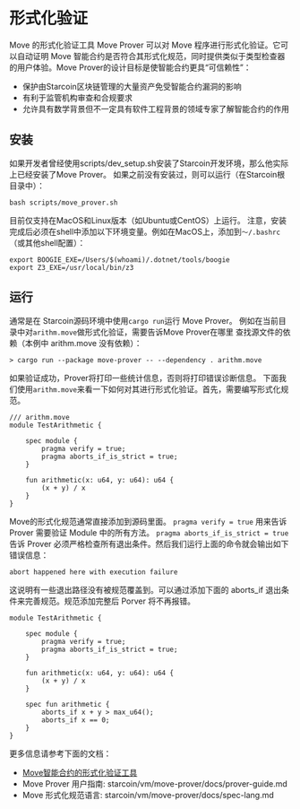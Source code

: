 
# 形式化验证


Move 的形式化验证工具 Move Prover 可以对 Move 程序进行形式化验证。它可以自动证明 Move 智能合约是否符合其形式化规范，同时提供类似于类型检查器的用户体验。Move Prover的设计目标是使智能合约更具“可信赖性”：

- 保护由Starcoin区块链管理的大量资产免受智能合约漏洞的影响
- 有利于监管机构审查和合规要求
- 允许具有数学背景但不一定具有软件工程背景的领域专家了解智能合约的作用
  
  
## 安装

如果开发者曾经使用scripts/dev_setup.sh安装了Starcoin开发环境，那么他实际上已经安装了Move Prover。
如果之前没有安装过，则可以运行（在Starcoin根目录中）：

```shell script
bash scripts/move_prover.sh
```

目前仅支持在MacOS和Linux版本（如Ubuntu或CentOS）上运行。
注意，安装完成后必须在shell中添加以下环境变量。例如在MacOS上，添加到`〜/.bashrc`（或其他shell配置）：

```
export BOOGIE_EXE=/Users/$(whoami)/.dotnet/tools/boogie
export Z3_EXE=/usr/local/bin/z3
```

## 运行

通常是在 Starcoin源码环境中使用`cargo run`运行 Move Prover。
例如在当前目录中对`arithm.move`做形式化验证，需要告诉Move Prover在哪里
查找源文件的依赖（本例中 arithm.move 没有依赖）：
```shell script
> cargo run --package move-prover -- --dependency . arithm.move
```

如果验证成功，Prover将打印一些统计信息，否则将打印错误诊断信息。
下面我们使用`arithm.move`来看一下如何对其进行形式化验证。首先，需要编写形式化规范。

```shell script
/// arithm.move
module TestArithmetic {

    spec module {
        pragma verify = true;
        pragma aborts_if_is_strict = true;
    }

    fun arithmetic(x: u64, y: u64): u64 {
        (x + y) / x
    }
}
```

Move的形式化规范通常直接添加到源码里面。 `pragma verify = true` 用来告诉 Prover 需要验证 Module 中的所有方法。
`pragma aborts_if_is_strict = true` 告诉 Prover 必须严格检查所有退出条件。然后我们运行上面的命令就会输出如下错误信息：

```abort happened here with execution failure```

这说明有一些退出路径没有被规范覆盖到。可以通过添加下面的 aborts_if 退出条件来完善规范。规范添加完整后 Porver 将不再报错。

```shell script
module TestArithmetic {

    spec module {
        pragma verify = true;
        pragma aborts_if_is_strict = true;
    }

    fun arithmetic(x: u64, y: u64): u64 {
        (x + y) / x
    }

    spec fun arithmetic {
        aborts_if x + y > max_u64();
        aborts_if x == 0;
    }
}
```

更多信息请参考下面的文档：

-  [Move智能合约的形式化验证工具](http://westar.io/blog/move_prover/)
-  Move Prover 用户指南: starcoin/vm/move-prover/docs/prover-guide.md
-  Move 形式化规范语言: starcoin/vm/move-prover/docs/spec-lang.md
